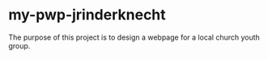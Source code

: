 # my-pwp-jrinderknecht

The purpose of this project is to design a webpage for a local church youth group. 